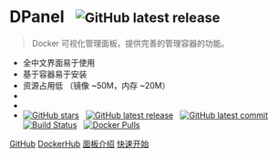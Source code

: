 # <b>DPanel</b> &nbsp; <small>![GitHub latest release](https://img.shields.io/docker/v/dpanel/dpanel)</small>

> Docker 可视化管理面板，提供完善的管理容器的功能。

- 全中文界面易于使用
- 基于容器易于安装
- 资源占用低 （镜像 ~50M，内存 ~20M）
- &nbsp;&nbsp;&nbsp;&nbsp;
- &nbsp;&nbsp;&nbsp;&nbsp;
- [![GitHub stars](https://img.shields.io/github/stars/donknap/dpanel.svg)](https://github.com/donknap/dpanel) &nbsp;
  [![GitHub latest release](https://img.shields.io/github/v/release/donknap/dpanel)](https://github.com/donknap/dpanel/releases) &nbsp;
  [![GitHub latest commit](https://img.shields.io/github/last-commit/donknap/dpanel.svg)](https://github.com/donknap/dpanel/commits/master/) &nbsp;
  [![Build Status](https://github.com/donknap/dpanel/actions/workflows/release.yml/badge.svg)](https://github.com/donknap/dpanel/actions) &nbsp;
  [![Docker Pulls](https://img.shields.io/docker/pulls/donknap/dpanel)](https://hub.docker.com/r/dpanel/dpanel/tags) &nbsp;

[GitHub](https://github.com/donknap/dpanel)
[DockerHub](https://hub.docker.com/r/dpanel/dpanel/tags)
[面板介绍](README.md)
[快速开始](zh-cn/install/docker)

